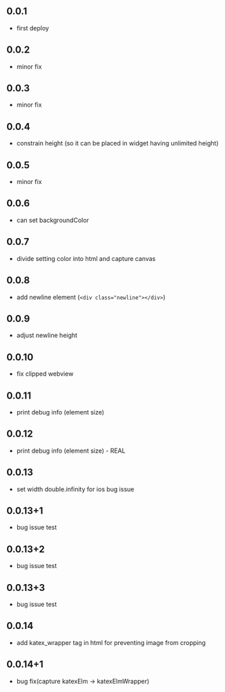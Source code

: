 ## 0.0.1

* first deploy

## 0.0.2
* minor fix

## 0.0.3
* minor fix

## 0.0.4
* constrain height (so it can be placed in widget having unlimited height) 

## 0.0.5
* minor fix

## 0.0.6
* can set backgroundColor

## 0.0.7
* divide setting color into html and capture canvas

## 0.0.8
* add newline element (`<div class="newline"></div>`) 

## 0.0.9
* adjust newline height

## 0.0.10
* fix clipped webview

## 0.0.11
* print debug info (element size)

## 0.0.12
* print debug info (element size) - REAL

## 0.0.13
* set width double.infinity for ios bug issue

## 0.0.13+1
* bug issue test

## 0.0.13+2
* bug issue test

## 0.0.13+3
* bug issue test

## 0.0.14
* add katex_wrapper tag in html for preventing image from cropping 

## 0.0.14+1
* bug fix(capture katexElm -> katexElmWrapper)